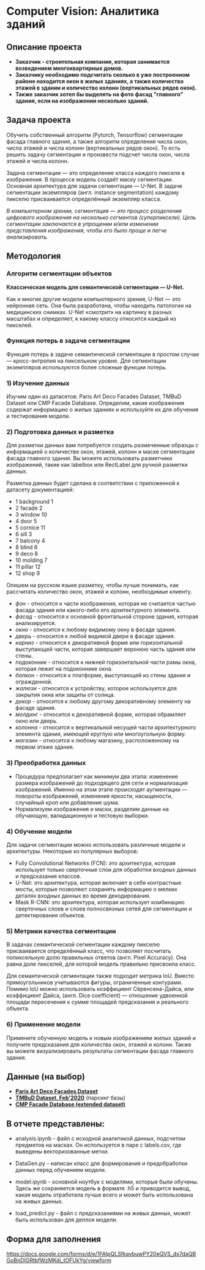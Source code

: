 # Computer Vision: Аналитика зданий

## Описание проекта
* **Заказчик - строительная компания, которая занимается возведением многоквартирных домов.**
* **Заказчику необходимо подсчитать сколько в уже построенном районе находится окон в жилых зданиях, а также количество этажей в здании и количество колонн (вертикальных рядов окон).**
* **Также заказчик хотел бы выделять на фото фасад "главного" здания, если на изображении несколько зданий.**

## Задача проекта

Обучить собственный алгоритм (Pytorch, Tensorflow) сегментации фасада главного здания, а также алгоритм определения числа окон, числа этажей и числа колонн (вертикальных рядов окон). То есть решить задачу сегментации и произвести подсчет числа окон, числа этажей и числа колонн. 

Задача сегментации — это определение класса каждого пикселя в изображения. В процессе модель создаёт маску сегментации. Основная архитектура для задачи сегментации — U-Net. В задаче сегментации экземпляров (англ. instance segmentation) каждому пикселю присваивается определённый экземпляр класса. 

*В компьютерном зрении, сегментация — это процесс разделения цифрового изображения на несколько сегментов (суперпиксели). Цель сегментации заключается в упрощении и/или изменении представления изображения, чтобы его было проще и легче анализировать.*

## Методология

### Алгоритм сегментации объектов

**Классическая модель для семантической сегментации — U-Net.**

Как и многие другие модели компьютерного зрения, U-Net — это нейронная сеть. Она была разработана, чтобы находить патологии на медицинских снимках. U-Net «смотрит» на картинку в разных масштабах и определяет, к какому классу относится каждый из пикселей.

### Функция потерь в задаче сегментации
Функция потерь в задаче семантической сегментации в простом случае — кросс-энтропия на пиксельном уровне. Для сегментации экземпляров используются более сложные функции потерь.

### 1) Изучениe данных
Изучим один из датасетов: Paris Art Deco Facades Dataset, TMBuD Dataset или CMP Facade Database. Определим, какие изображения содержат информацию о жилых зданиях и используйте их для обучения и тестирования модели.

### 2) Подготовка данных и разметка
Для разметки данных вам потребуется создать размеченные образцы с информацией о количестве окон, этажей, колонн и маске сегментации фасада главного здания. Вы можете использовать разметчики изображений, такие как labelbox или RectLabel для ручной разметки данных.

Разметка данных будет сделана в соответствии с приложенной к датасету документацией:
* 1 background 1
* 2 facade 2
* 3 window 10
* 4 door 5
* 5 cornice 11
* 6 sill 3
* 7 balcony 4
* 8 blind 6
* 9 deco 8
* 10 molding 7
* 11 pillar 12
* 12 shop 9

Опишем на русском языке разметку, чтобы лучше понимать, как рассчитать количество окон, этажей и колонн, необходимые клиенту.

* *фон* - относится к части изображения, которая не считается частью фасада здания или какого-либо его архитектурного элемента.
* *фасад* - относится к основной фронтальной стороне здания, которая анализируется.
* *окно* - относится к любому видимому окну в фасаде здания.
* *дверь* - относится к любой видимой двери в фасаде здания.
* *карниз* - относится к декоративной форме или горизонтальной выступающей части, которая завершает верхнюю часть здания или стены.
* *подоконник* - относится к нижней горизонтальной части рамы окна, которая лежит на подоконнике окна.
* *балкон* - относится к платформе, выступающей из стены здания и огражденной.
* *жалюзи* - относится к устройству, которое используется для закрытия окна или защиты от солнца.
* *декор* - относится к любому другому декоративному элементу на фасаде здания.
* *молдинг* - относится к декоративной форме, которая обрамляет окно или дверь.
* *колонна* - относится к вертикальной несущей части архитектурного элемента здания, имеющей круглую или многоугольную форму.
* *магазин* - относится к любому магазину, расположенному на первом этаже здания.

### 3) Преобработка данных
* Процедура предполагает как минимум два этапа: изменение размера изображений до подходящего для сети и нормализация изображений. Именно на этом этапе происходят аугментации — повороты изображений, изменения яркости, насыщености, случайный кроп или добавление шума. 
* Нормализуем изображения и маски, разделим данные на обучающую, валидационную и тестовую выборки.

### 4) Обучение модели
Для задачи сегментации можно использовать различные модели и архитектуры. Некоторые из популярных выборов:

* Fully Convolutional Networks (FCN): это архитектура, которая использует только сверточные слои для обработки входных данных и предсказания классов.
* U-Net: это архитектура, которая включает в себя контрастные мосты, которые позволяют сохранять информацию о мелких деталях входных данных во время декодирования.
* Mask R-CNN: это архитектура, которая использует комбинацию сверточных слоев и слоев полносвязных сетей для сегментации и детектирования объектов.

### 5) Метрики качества сегментации
В задачах семантической сегментации каждому пикселю присваивается определённый класс, что позволяет посчитать попиксельную долю правильных ответов (англ. Pixel Accuracy). Она равна доле пикселей, для которой модель правильно присвоила класс. 

Для семантической сегментации также подходит метрика IoU. Вместо прямоугольников учитываются фигуры, ограниченные контурами.
Помимо IoU можно использовать коэффициент Сёренсена-Дайса, или коэффициент Дайса, (англ. Dice coefficient) — отношение удвоенной площади пересечения к сумме площадей предсказания и реального объекта.

### 6) Применение модели
Примените обученную модель к новым изображениям жилых зданий и получите предсказания для количества окон, этажей и колонн. Также вы можете визуализировать результаты сегментации фасада главного здания.

## Данные (на выбор)

* **[Paris Art Deco Facades Dataset](https://github.com/raghudeep/ParisArtDecoFacadesDataset/)**
* **[TMBuD Dataset, Feb'2020](https://github.com/CipiOrhei/TMBuD)** (парсинг базы)
* **[CMP Facade Database (extended dataset)](https://cmp.felk.cvut.cz/~tylecr1/facade/)**

## В отчете представлены:

- analysis.ipynb - файл с исходной аналитикой данных, подсчетом предметов на масках. Он используется в паре с labels.csv, где выведены векторизованные метки.

- DataGen.py - написан класс для формирования и предобработки данных перед обучением модели.

- model.ipynb - основной ноутбук с моделями, которые были обучены. Здесь же сохраняется модель в формате .h5 и приводится вывод, какая модель отработала лучше всего и может быть использована на живых данных.

- load_predict.py - файл с предсказаниями на живых данных, может быть использован для деплоя модели.

## Форма для заполнения
https://docs.google.com/forms/d/e/1FAIpQLSfkavbuwPY20eQVS_dx7daQBGoBnDlGRtbfWzMKdi_tOFUkYg/viewform 

